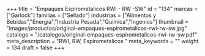 +++
title = "Empaques Espirometalicos RWI - RW -SW"
id = "134"
marcas = ["Garlock"]
familias = ["Sellado"]
industrias = ["Alimentos y Bebidas","Energía","Industria Pesada","Química","Ingenios"]
thumbnail = "images/productos/original-empaques-espirometalicos-rwi-rw-sw.jpg"
catalogo = "/catalogos/original-empaques-espirometalicos-rwi-rw-sw.pdf"
meta_description = "RWI, RW, Espirometalicos "
meta_keywords = ""
weight = 134
draft = false
+++
